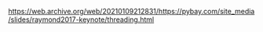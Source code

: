 https://web.archive.org/web/20210109212831/https://pybay.com/site_media/slides/raymond2017-keynote/threading.html
